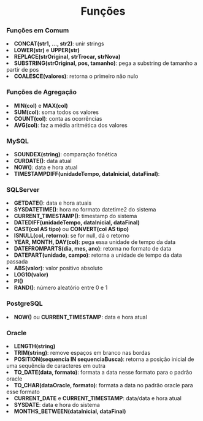 <h1 align="center">Funções</h1>

<h3>Funções em Comum</h3>
<li><b>CONCAT(str1, ..., str2)</b>: unir strings</li>
<li><b>LOWER(str)</b> e <b>UPPER(str)</b></li>
<li><b>REPLACE(strOriginal, strTrocar, strNova)</b></li>
<li><b>SUBSTRING(strOriginal, pos, tamanho)</b>: pega a substring de tamanho a partir de pos</li>
<li><b>COALESCE(valores)</b>: retorna o primeiro não nulo</li>

<h3>Funções de Agregação</h3>
<li><b>MIN(col)</b> e <b>MAX(col)</b></li>
<li><b>SUM(col)</b>: soma todos os valores</li>
<li><b>COUNT(col)</b>: conta as ocorrências</li>
<li><b>AVG(col)</b>: faz a média aritmética dos valores</li>

<h3>MySQL</h3>
<li><b>SOUNDEX(string)</b>: comparação fonética</li>
<li><b>CURDATE()</b>: data atual</li>
<li><b>NOW()</b>: data e hora atual</li>
<li><b>TIMESTAMPDIFF(unidadeTempo, dataInicial, dataFinal)</b>: </li>

<h3>SQLServer</h3>
<li><b>GETDATE()</b>: data e hora atuais</li>
<li><b>SYSDATETIME()</b>: hora no formato datetime2 do sistema</li>
<li><b>CURRENT_TIMESTAMP()</b>: timestamp do sistema</li>
<li><b>DATEDIFF(unidadeTempo, dataInicial, dataFinal)</b></li>
<li><b>CAST(col AS tipo)</b> ou <b>CONVERT(col AS tipo)</b></li>
<li><b>ISNULL(col, retorno)</b>: se for null, dá o retorno</li>
<li><b>YEAR, MONTH, DAY(col)</b>: pega essa unidade de tempo da data</li>
<li><b>DATEFROMPARTS(dia, mes, ano)</b>: retorna no formato de data</li>
<li><b>DATEPART(unidade, campo)</b>: retorna a unidade de tempo da data passada</li>
<li><b>ABS(valor)</b>: valor positivo absoluto</li>
<li><b>LOG10(valor)</b></li>
<li><b>PI()</b></li>
<li><b>RAND()</b>: número aleatório entre 0 e 1</li>

<h3>PostgreSQL</h3>
<li><b>NOW()</b> ou <b>CURRENT_TIMESTAMP</b>: data e hora atual</li>

<h3>Oracle</h3>
<li><b>LENGTH(string)</b></li>
<li><b>TRIM(string)</b>: remove espaços em branco nas bordas</li>
<li><b>POSITION(sequencia IN sequenciaBusca)</b>: retorna a posição inicial de uma sequência de caracteres em outra</li>
<li><b>TO_DATE(data, formato)</b>: formata a data nesse formato para o padrão oracle</li>
<li><b>TO_CHAR(dataOracle, formato)</b>: formata a data no padrão oracle para esse formato</li>
<li><b>CURRENT_DATE</b> e <b>CURRENT_TIMESTAMP</b>: data/data e hora atual</li>
<li><b>SYSDATE</b>: data e hora do sistema</li>
<li><b>MONTHS_BETWEEN(dataInicial, dataFinal)</b></li>
